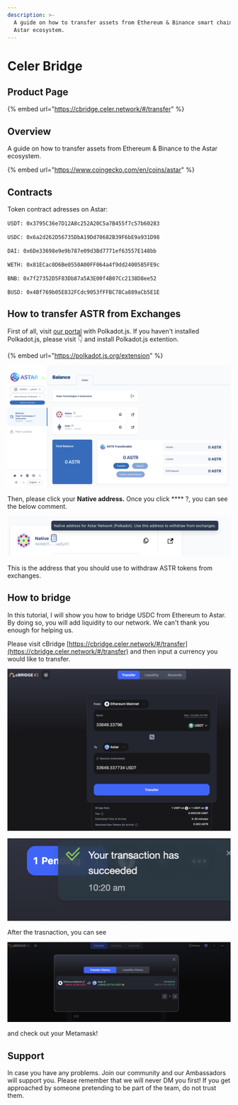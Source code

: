 ```yaml
---
description: >-
  A guide on how to transfer assets from Ethereum & Binance smart chain to the
  Astar ecosystem.
---
```


# Celer Bridge

## Product Page

{% embed url="https://cbridge.celer.network/#/transfer" %}

## Overview

A guide on how to transfer assets from Ethereum & Binance to the Astar ecosystem.&#x20;

{% embed url="https://www.coingecko.com/en/coins/astar" %}

## Contracts

Token contract adresses on Astar:

`USDT: 0x3795C36e7D12A8c252A20C5a7B455f7c57b60283`

`USDC: 0x6a2d262D56735DbA19Dd70682B39F6bE9a931D98`

`DAI: 0x6De33698e9e9b787e09d3Bd7771ef63557E148bb`

`WETH: 0x81ECac0D6Be0550A00FF064a4f9dd2400585FE9c`

`BNB: 0x7f27352D5F83Db87a5A3E00f4B07Cc2138D8ee52`

`BUSD: 0x4Bf769b05E832FCdc9053fFFBC78Ca889aCb5E1E`

## How to transfer ASTR from Exchanges

First of all, visit [our portal](https://portal.astar.network/#/balance/wallet) with Polkadot.js. If you haven't installed Polkadot.js, please visit 👇 and install Polkadot.js extention.&#x20;

{% embed url="https://polkadot.js.org/extension" %}

![](<../.gitbook/assets/Screenshot 2022-01-19 at 3.50.13 PM.png>)

Then, please click your **Native address.** Once you click **** ?, you can see the below comment.&#x20;

![](<../.gitbook/assets/Screenshot 2022-01-19 at 3.54.51 PM (1).png>)

This is the address that you should use to withdraw ASTR tokens from exchanges.&#x20;

## How to bridge

In this tutorial, I will show you how to bridge USDC from Ethereum to Astar. By doing so, you will add liquidity to our network. We can't thank you enough for helping us.

Please visit cBridge [https://cbridge.celer.network/#/transfer](https://cbridge.celer.network/#/transfer) and then input a currency you would like to transfer.&#x20;

![](<../.gitbook/assets/Screenshot 2022-01-22 at 10.20.17 AM.png>)

![](<../.gitbook/assets/Screenshot 2022-01-22 at 10.20.22 AM.png>)

After the trasnaction, you can see

![](<../.gitbook/assets/Screenshot 2022-01-22 at 10.33.53 AM.png>)

and check out your Metamask!&#x20;

## Support

In case you have any problems. Join our community and our Ambassadors will support you. Please remember that we will never DM you first! If you get approached by someone pretending to be part of the team, do not trust them.
